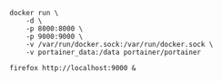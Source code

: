 

    docker run \
        -d \
        -p 8000:8000 \
        -p 9000:9000 \
        -v /var/run/docker.sock:/var/run/docker.sock \
        -v portainer_data:/data portainer/portainer

    firefox http://localhost:9000 &
